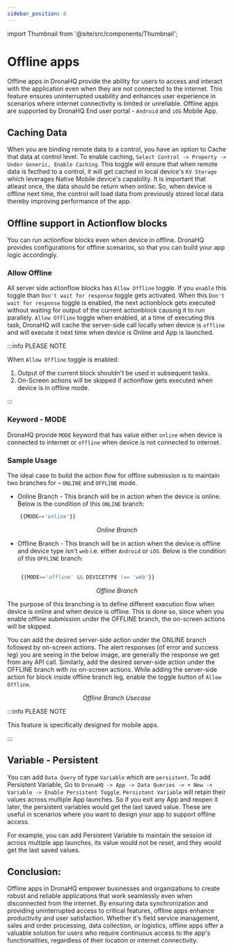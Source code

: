 ```yaml
---
sidebar_position: 6
---
```


import Thumbnail from '@site/src/components/Thumbnail';

# Offline apps

Offline apps in DronaHQ provide the ability for users to access and interact with the application even when they are not connected to the internet. This feature ensures uninterrupted usability and enhances user experience in scenarios where internet connectivity is limited or unreliable. Offline apps are supported by DronaHQ End user portal - `Android` and `iOS` Mobile App.

## Caching Data
 
When you are binding remote data to a control, you have an option to Cache that data at control level. To enable caching, `Select Control -> Property -> Under Generic, Enable Caching`. This toggle will ensure that when remote data is fecthed to a control, it will get cached in local device's `KV Storage` which leverages Native Mobile device's capability. It is important that atleast once, the data should be return when online. So, when device is offline next time, the control will load data from previously stored local data thereby improving performance of the app.

## Offline support in Actionflow blocks

You can run actionflow blocks even when device in offline. DronaHQ provides configurations for offline scenarios, so that you can build your app logic accordingly.


### Allow Offline

All server side actionflow blocks has `Allow Offline` toggle. If you `enable` this toggle than `Don't wait for response` toggle gets activated. When this `Don't wait for response` toggle is enabled, the next actionblock gets executed without waiting for output of the current actionblock causing it to run parallely.
`Allow Offline` toggle when enabled, at a time of executing this task, DronaHQ will cache the server-side call locally when device is `offline` and will execute it next time when device is Online and App is launched.

:::info PLEASE NOTE

When `Allow Offline` toggle is enabled:
1. Output of the current block shouldn't be used in subsequent tasks.
2. On-Screen actions will be skipped if actionflow gets executed when device is in offline mode.

:::


### Keyword - MODE

DronaHQ provide `MODE` keyword that has value either `online` when device is connected to internet or `offline` when device is not connected to internet.

### Sample Usage

The ideal case to build the action flow for offline submission is to maintain two branches for – `ONLINE` and `OFFLINE` mode.



- Online Branch - This branch will be in action when the device is online. Below is the condition of this `ONLINE` branch:


```js
    {{MODE=='online'}}
```

<figure>
  <Thumbnail src="/img/mobile-apps/offline-apps-branch-online.png" alt="Online Branch" />
  <figcaption align = "center"><i>Online Branch</i></figcaption>
</figure>

- Offline Branch - This branch will be in action when the device is offline and device type isn't `web` i.e. either `Android` or `iOS`. Below is the condition of this `OFFLINE` branch:


    ```js

     {{MODE=='offline' && DEVICETYPE !== 'web'}}
    
    ```

<figure>
  <Thumbnail src="/img/mobile-apps/offline-apps-branch-offline.png" alt="Offline Branch" />
  <figcaption align = "center"><i>Offline Branch</i></figcaption>
</figure>


The purpose of this branching is to define different execution flow when device is online and when device is offline. This is done so, since when you enable offline submission under the OFFLINE branch, the on-screen actions will be skipped.

You can add the desired server-side action under the ONLINE branch followed by on-screen actions. The alert responses (of error and success leg) you are seeing in the below image, are generally the response we get from any API call. Similarly, add the desired server-side action under the OFFLINE branch with no on-screen actions. While adding the server-side action for block inside offline branch leg, enable the toggle button of `Allow Offline`.

<figure>
  <Thumbnail src="/img/mobile-apps/offline-apps-branch.png" alt="Offline Branch Usecase" />
  <figcaption align = "center"><i>Offline Branch Usecase</i></figcaption>
</figure>

:::info PLEASE NOTE

This feature is specifically designed for mobile apps.

:::


## Variable - Persistent

You can add `Data Query` of type `Variable` which are `persistent`. To add Persistent Variable, Go to `DronaHQ -> App -> Data Queries -> + New -> Variable -> Enable Persistent Toggle`.
`Persistent Variable` will retain their values across multiple App launches. So if you exit any App and reopen it later, the persistent variables would get the last saved value. These are useful in scenarios where you want to design your app to support offline access.

For example, you can add Persistent Variable to maintain the session id across multiple app launches, its value would not be reset, and they would get the last saved values.

## Conclusion:

Offline apps in DronaHQ empower businesses and organizations to create robust and reliable applications that work seamlessly even when disconnected from the internet. By ensuring data synchronization and providing uninterrupted access to critical features, offline apps enhance productivity and user satisfaction. Whether it's field service management, sales and order processing, data collection, or logistics, offline apps offer a valuable solution for users who require continuous access to the app's functionalities, regardless of their location or internet connectivity.




